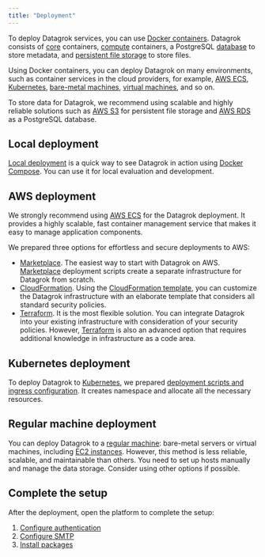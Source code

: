 ```yaml
---
title: "Deployment"
---
```


To deploy Datagrok services, you can use [Docker containers](https://www.docker.com/resources/what-container/#:~:text=A%20Docker%20container%20image%20is,tools%2C%20system%20libraries%20and%20settings.). Datagrok consists of [core](../develop/under-the-hood/infrastructure.md#datagrok-components) containers, [compute](../develop/under-the-hood/infrastructure.md#compute-components) containers, a PostgreSQL [database](../develop/under-the-hood/infrastructure.md#database) to store metadata, and [persistent file storage](../develop/under-the-hood/infrastructure.md#storage) to store files.

Using Docker containers, you can deploy Datagrok on many environments, such as container services in the cloud providers, for example, [AWS ECS](#aws-deployment), [Kubernetes](#kubernetes-deployment), [bare-metal machines](#regular-machine-deployment), [virtual machines](#regular-machine-deployment), and so on.

To store data for Datagrok, we recommend using scalable and highly reliable solutions such as [AWS S3](https://aws.amazon.com/s3/) for persistent file storage and [AWS RDS](https://aws.amazon.com/rds/) as a PostgreSQL database.

## Local deployment

[Local deployment](docker-compose/docker-compose.md) is a quick way to see Datagrok in action using [Docker Compose](https://docs.docker.com/compose/). You can use it for local evaluation and development.

<!-- ### Deploy script

The interactive way to deploy the platform is to use
our [deployment script](https://github.com/datagrok-ai/public/blob/master/help/develop/admin/deploy/deploy.sh)

1. Download the script from
   repository: [deploy.sh](https://raw.githubusercontent.com/datagrok-ai/public/master/help/develop/admin/deploy/deploy.sh)
2. For AWS deployment, check that you have
   all [required permissions](https://github.com/datagrok-ai/public/blob/master/help/develop/admin/deploy/iam.list)
   on AWS account and installed [AWS CLI](https://docs.aws.amazon.com/cli/latest/userguide/getting-started-install.html) with your credentials
3. Run the script. It will ask questions and deploy a Datagrok stand based on your answers. The supported deployment
   platform:
   ECS, Kubernetes, Virtual Machine.

   * EC2 instance should be treated like Virtual Machine. It is required to create EC2 instances before the script run.
     You can check how to create instances
     in [regular machine example preparations steps](bare-metal/deploy-regular.md#preparations)

```bash
sh deploy.sh
```
--->

## AWS deployment

We strongly recommend using [AWS ECS](https://aws.amazon.com/ecs/) for the Datagrok deployment. It provides a highly
scalable, fast container management service that makes it easy to manage application components.

We prepared three options for effortless and secure deployments to AWS:

* [Marketplace](aws/deploy-marketplace.md). The easiest way to start with Datagrok on AWS. [Marketplace](https://aws.amazon.com/marketplace) deployment scripts create a separate infrastructure for Datagrok from scratch.
* [CloudFormation](aws/deploy-amazon-cloudformation.md). Using the [CloudFormation template](https://aws.amazon.com/cloudformation/), you can customize the Datagrok infrastructure with an elaborate template that considers all standard security policies.
* [Terraform](aws/deploy-amazon-terraform.md). It is the most flexible solution. You can integrate Datagrok into your existing infrastructure with consideration of your security policies. However, [Terraform](https://www.terraform.io/) is also an advanced option that requires additional knowledge in infrastructure as a code area.

## Kubernetes deployment

To deploy Datagrok to [Kubernetes](https://kubernetes.io/), we prepared [deployment scripts and ingress configuration](https://github.com/datagrok-ai/public/tree/master/help/deploy/k8s). It creates namespace and allocate all the necessary resources.

## Regular machine deployment

You can deploy Datagrok to a [regular machine](bare-metal/deploy-regular.md): bare-metal servers or virtual machines, including [EC2 instances](https://aws.amazon.com/ec2/). However, this method is less reliable, scalable, and maintainable than others. You need to set up hosts manually and manage the data storage. Consider using other options if possible.

## Complete the setup

After the deployment, open the platform to complete the setup:  

1. [Configure authentication](complete-setup/configure-auth.md)
2. [Configure SMTP](complete-setup/configure-smtp.md)
3. [Install packages](complete-setup/install-packages.md)
